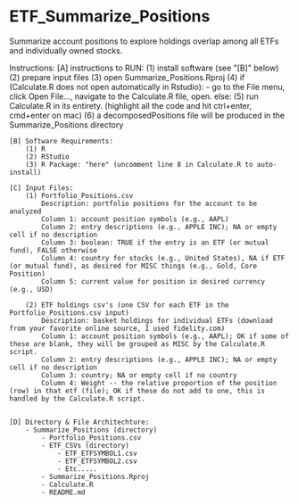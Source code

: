 # ETF_Summarize_Positions
 Summarize account positions to explore holdings overlap among all ETFs and individually owned stocks.

Instructions:
	[A] instructions to RUN:
		(1) install software (see "[B]" below)
		(2) prepare input files
		(3) open Summarize_Positions.Rproj
		(4) if (Calculate.R does not open automatically in Rstudio):
			- go to the File menu, click Open File..., navigate to the Calculate.R file, open.
		    else:
		(5) run Calculate.R in its entirety. (highlight all the code and hit ctrl+enter, cmd+enter on mac)
		(6) a decomposedPositions file will be produced in the Summarize_Positions directory   
		

	[B] Software Requirements:
		(1) R
		(2) RStudio
		(3) R Package: "here" (uncomment line 8 in Calculate.R to auto-install)
	
	[C] Input Files:
		(1) Portfolio_Positions.csv 
			Description: portfolio positions for the account to be analyzed
			Column 1: account position symbols (e.g., AAPL)
			Column 2: entry descriptions (e.g., APPLE INC); NA or empty cell if no description 
			Column 3: boolean: TRUE if the entry is an ETF (or mutual fund), FALSE otherwise
			Column 4: country for stocks (e.g., United States), NA if ETF (or mutual fund), as desired for MISC things (e.g., Gold, Core Position)
			Column 5: current value for position in desired currency (e.g., USD)
		
		(2) ETF holdings csv's (one CSV for each ETF in the Portfolio_Positions.csv input)
			Description: basket holdings for individual ETFs (download from your favorite online source, I used fidelity.com)
			Column 1: account position symbols (e.g., AAPL); OK if some of these are blank, they will be grouped as MISC by the Calculate.R script.
			Column 2: entry descriptions (e.g., APPLE INC); NA or empty cell if no description 
			Column 3: country; NA or empty cell if no country
			Column 4: Weight -- the relative proportion of the position (row) in that etf (file); OK if these do not add to one, this is handled by the Calculate.R script.


	[D] Directory & File Architechture:
		- Summarize_Positions (directory)
			- Portfolio_Positions.csv
			- ETF_CSVs (directory)
				- ETF_ETFSYMBOL1.csv
				- ETF_ETFSYMBOL2.csv
				- Etc.....
			- Summarize_Positions.Rproj
			- Calculate.R
			- README.md
			
